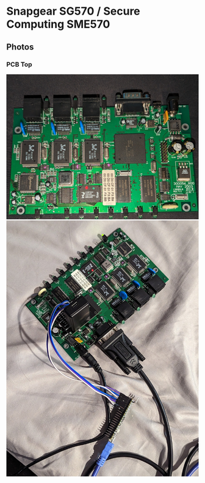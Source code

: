 # Snapgear SG570 / Secure Computing SME570

## Photos
### PCB Top
![PCB Top](pcb_top.jpg)
![RP2040 JTAG](rp2040_debug.jpg)
